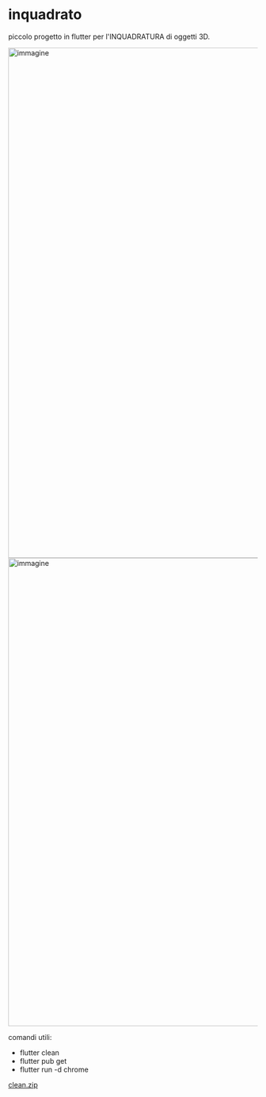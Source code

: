 # inquadrato

piccolo progetto in flutter per l'INQUADRATURA di oggetti 3D.

<img width="1919" height="1030" alt="immagine" src="https://github.com/user-attachments/assets/a619021d-8720-495c-aae3-7fefe5a3b31a" />
<img width="1919" height="945" alt="immagine" src="https://github.com/user-attachments/assets/d1e7a210-5c8a-48e0-8362-d6b0fc94cd69" />

comandi utili:

- flutter clean
- flutter pub get
- flutter run -d chrome

[clean.zip](https://github.com/user-attachments/files/21379788/clean.zip)
